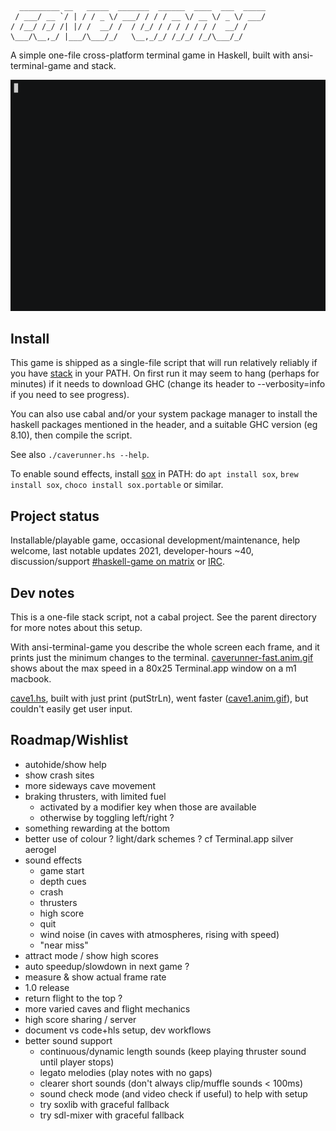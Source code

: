 ```
  _________ __   _____  _______  ______  ____  ___  _____
 / ___/ __ `/ | / / _ \/ ___/ / / / __ \/ __ \/ _ \/ ___/
/ /__/ /_/ /| |/ /  __/ /  / /_/ / / / / / / /  __/ /
\___/\__,_/ |___/\___/_/   \__,_/_/ /_/_/ /_/\___/_/
```

A simple one-file cross-platform terminal game in Haskell, built with ansi-terminal-game and stack.

![screencast](caverunner.anim.gif)

## Install

This game is shipped as a single-file script that will run relatively reliably
if you have [stack](https://www.fpcomplete.com/haskell/get-started) in
your PATH. On first run it may seem to hang (perhaps for minutes) if
it needs to download GHC (change its header to --verbosity=info if you
need to see progress).

You can also use cabal and/or your system package manager to install
the haskell packages mentioned in the header, and a suitable GHC
version (eg 8.10), then compile the script.

See also `./caverunner.hs --help`.

To enable sound effects, install [sox](https://sox.sourceforge.net) in PATH:
do `apt install sox`, `brew install sox`, `choco install sox.portable` or similar.

## Project status

Installable/playable game,
occasional development/maintenance,
help welcome,
last notable updates 2021,
developer-hours ~40,
discussion/support [#haskell-game on matrix](https://matrix.to/#/#haskell-game:matrix.org) or [IRC](https://web.libera.chat/#haskell-game).

## Dev notes

This is a one-file stack script, not a cabal project.
See the parent directory for more notes about this setup.

With ansi-terminal-game you describe the whole screen each frame,
and it prints just the minimum changes to the terminal.
[caverunner-fast.anim.gif](caverunner-fast.anim.gif)
shows about the max speed in a 80x25 Terminal.app window on a m1 macbook.

[cave1.hs](old/cave1.hs), built with just print (putStrLn),
went faster ([cave1.anim.gif](old/cave1.anim.gif)),
but couldn't easily get user input.


## Roadmap/Wishlist

- autohide/show help
- show crash sites
- more sideways cave movement
- braking thrusters, with limited fuel
  - activated by a modifier key when those are available
  - otherwise by toggling left/right ?
- something rewarding at the bottom
- better use of colour ? light/dark schemes ? cf Terminal.app silver aerogel
- sound effects
  - game start
  - depth cues
  - crash
  - thrusters
  - high score
  - quit
  - wind noise (in caves with atmospheres, rising with speed)
  - "near miss"
- attract mode / show high scores
- auto speedup/slowdown in next game ?
- measure & show actual frame rate
- 1.0 release
- return flight to the top ?
- more varied caves and flight mechanics
- high score sharing / server
- document vs code+hls setup, dev workflows
- better sound support
  - continuous/dynamic length sounds (keep playing thruster sound until player stops)
  - legato melodies (play notes with no gaps)
  - clearer short sounds (don't always clip/muffle sounds < 100ms)
  - sound check mode (and video check if useful) to help with setup
  - try soxlib with graceful fallback
  - try sdl-mixer with graceful fallback
